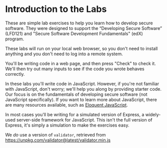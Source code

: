 # Introduction to the Labs

These are simple lab exercises
to help you learn how to develop secure software.
They were designed to support the
“Developing Secure Software” (LFD121) and
"Secure Software Development Fundamentals" (edX) program.

These labs will run on your local web browser,
so you don't need to install anything
and you don't need to log into a remote system.

You'll be writing code in a web page, and then press "Check" to check it.
We'll then try out many inputs to see if the code you wrote behaves
correctly.

In these labs you'll write code in JavaScript.
However, if you're not familiar with JavaScript, don't worry;
we'll help you along by providing starter code.
Our focus is on the fundamentals of developing secure software
(not JavaScript specifically).
If you want to learn more about JavaScript, there are many resources available,
such as [Eloquent JavaScript](https://eloquentjavascript.net).

In most cases you'll be writing for a simulated version of Express,
a widely-used server-side framework for JavaScript.
This isn't the full version of Express, it's simply a simulation to
make the exercises easy.

We *do* use a version of `validator`, retrieved from
<https://unpkg.com/validator@latest/validator.min.js>
